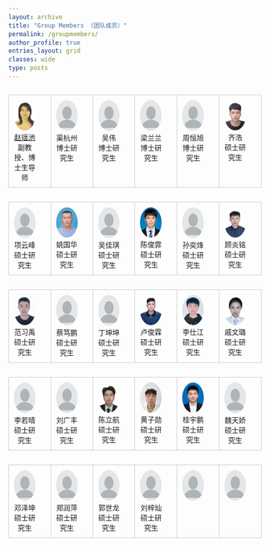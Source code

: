 ```yaml
---
layout: archive
title: "Group Members （团队成员）"
permalink: /groupmembers/
author_profile: true
entries_layout: grid
classes: wide
type: posts
---
```


<style>
        table {
            width: 100%;
            border-collapse: collapse;
        }
        td {
            padding: 10px;
            border: 1px solid #ccc;
            text-align: center;
        }
        img {
            max-width: 100%;
            height: auto;
            border-radius: 50%;
        }
        .name {
            font-weight: bold;
            margin-top: 5px;
        }
        .description {
            margin-top: 5px;
        }
        .link {
            margin-top: 10px;
        }
      </style>
  

<table width="100%" border="0" align="left" cellspacing="30">
  <tbody>
    <tr valign="top" align="center">
      <td width="16.66%" style="padding-right:30px">
        <div>
          <img width="130" height="185" src="/images/groupmember/zhaoyaochi.png">
        </div>
        <div>
          <a href="https://hd.hainanu.edu.cn/scscs/info/1052/1884.htm">赵瑶池</a>
        </div>
        <div>
          副教授、博士生导师
        </div>
      </td>
      <td width="16.66%" style="padding-right:30px">
        <div>
          <img width="130" height="185" src="/images/groupmember/profile.png">
        </div>
        <div>
          渠杭州
        </div>
        <div>
          博士研究生
        </div>
      </td>
      <td width="16.66%" style="padding-right:30px">
        <div>
          <img width="130" height="185" src="/images/groupmember/profile.png">
        </div>
        <div>
          吴伟
        </div>
        <div>
          博士研究生
        </div>
      </td>
      <td width="16.66%" style="padding-right:30px">
        <div>
          <img width="130" height="185" src="/images/groupmember/profile.png">
        </div>
        <div>
          梁兰兰
        </div>
        <div>
          博士研究生
        </div>
      </td>
      <td width="16.66%" style="padding-right:30px">
        <div>
          <img width="130" height="185" src="/images/groupmember/profile.png">
        </div>
        <div>
          周恒旭
        </div>
        <div>
          博士研究生
        </div>
      </td>
      <td width="16.66%" style="padding-right:30px">
        <div>
          <img width="130" height="185" src="/images/groupmember/qihao.png">
        </div>
        <div>
          齐浩
        </div>
        <div>
          硕士研究生
        </div>
      </td>
    </tr>
  </tbody>
</table>

<table width="100%" border="0" align="left" cellspacing="30">
  <tbody>
    <tr valign="top" align="center">
      <td width="16.66%" style="padding-right:30px">
        <div>
          <img width="130" height="185" src="/images/groupmember/profile.png">
        </div>
        <div>
          项云峰
        </div>
        <div>
          硕士研究生
        </div>
      </td>
      <td width="16.66%" style="padding-right:30px">
        <div>
          <img width="130" height="185" src="/images/groupmember/yaoguohua.png">
        </div>
        <div>
          姚国华
        </div>
        <div>
          硕士研究生
        </div>
      </td>
      <td width="16.66%" style="padding-right:30px">
        <div>
          <img width="130" height="185" src="/images/groupmember/profile.png">
        </div>
        <div>
          吴佳琪
        </div>
        <div>
          硕士研究生
        </div>
      </td>
      <td width="16.66%" style="padding-right:30px">
        <div>
          <img width="130" height="185" src="/images/groupmember/chenjunfei.png">
        </div>
        <div>
          陈俊霏
        </div>
        <div>
          硕士研究生
        </div>
      </td>
      <td width="16.66%" style="padding-right:30px">
        <div>
          <img width="130" height="185" src="/images/groupmember/profile.png">
        </div>
        <div>
          孙奕烽
        </div>
        <div>
          硕士研究生
        </div>
      </td>
      <td width="16.66%" style="padding-right:30px">
        <div>
          <img width="130" height="185" src="/images/groupmember/guyanming.png">
        </div>
        <div>
          顾炎铭
        </div>
        <div>
          硕士研究生
        </div>
      </td>
    </tr>
  </tbody>
</table>

<table width="100%" border="0" align="left" cellspacing="30">
  <tbody>
    <tr valign="top" align="center">
      <td width="16.66%" style="padding-right:30px">
        <div>
          <img width="130" height="185" src="/images/groupmember/fanxiyu.png">
        </div>
        <div>
          范习禹
        </div>
        <div>
          硕士研究生
        </div>
      </td>
      <td width="16.66%" style="padding-right:30px">
        <div>
          <img width="130" height="185" src="/images/groupmember/profile.png">
        </div>
        <div>
          蔡笃鹏
        </div>
        <div>
          硕士研究生
        </div>
      </td>
      <td width="16.66%" style="padding-right:30px">
        <div>
          <img width="130" height="185" src="/images/groupmember/profile.png">
        </div>
        <div>
          丁坤坤
        </div>
        <div>
          硕士研究生
        </div>
      </td>
      <td width="16.66%" style="padding-right:30px">
        <div>
          <img width="130" height="185" src="/images/groupmember/lujunlin.png">
        </div>
        <div>
          卢俊霖
        </div>
        <div>
          硕士研究生
        </div>
      </td>
      <td width="16.66%" style="padding-right:30px">
        <div>
          <img width="130" height="185" src="/images/groupmember/lishijiang.png">
        </div>
        <div>
          李仕江
        </div>
        <div>
          硕士研究生
        </div>
      </td>
      <td width="16.66%" style="padding-right:30px">
        <div>
          <img width="130" height="185" src="/images/groupmember/qiwenlu.png">
        </div>
        <div>
          戚文璐
        </div>
        <div>
          硕士研究生
        </div>
      </td>
    </tr>
  </tbody>
</table>

<table width="100%" border="0" align="left" cellspacing="30">
  <tbody>
    <tr valign="top" align="center">
      <td width="16.66%" style="padding-right:30px">
        <div>
          <img width="130" height="185" src="/images/groupmember/profile.png">
        </div>
        <div>
          李若晴
        </div>
        <div>
          硕士研究生
        </div>
      </td>
      <td width="16.66%" style="padding-right:30px">
        <div>
          <img width="130" height="185" src="/images/groupmember/profile.png">
        </div>
        <div>
          刘广丰
        </div>
        <div>
          硕士研究生
        </div>
      </td>
      <td width="16.66%" style="padding-right:30px">
        <div>
          <img width="130" height="185" src="/images/groupmember/chenlihang.png">
        </div>
        <div>
          陈立航
        </div>
        <div>
          硕士研究生
        </div>
      </td>
      <td width="16.66%" style="padding-right:30px">
        <div>
          <img width="130" height="185" src="/images/groupmember/huangzixun.png">
        </div>
        <div>
          黄子勋
        </div>
        <div>
          硕士研究生
        </div>
      </td>
      <td width="16.66%" style="padding-right:30px">
        <div>
          <img width="130" height="185" src="/images/groupmember/guiyupeng.png">
        </div>
        <div>
          桂宇鹏
        </div>
        <div>
          硕士研究生
        </div>
      </td>
      <td width="16.66%" style="padding-right:30px">
        <div>
          <img width="130" height="185" src="/images/groupmember/profile.png">
        </div>
        <div>
          魏天娇
        </div>
        <div>
          硕士研究生
        </div>
      </td>
    </tr>
  </tbody>
</table>

<table width="100%" border="0" align="left" cellspacing="30">
  <tbody>
    <tr valign="top" align="center">
      <td width="16.66%" style="padding-right:30px">
        <div>
          <img width="130" height="185" src="/images/groupmember/profile.png">
        </div>
        <div>
          邓泽坤
        </div>
        <div>
          硕士研究生
        </div>
      </td>
      <td width="16.66%" style="padding-right:30px">
        <div>
          <img width="130" height="185" src="/images/groupmember/profile.png">
        </div>
        <div>
          郑润萍
        </div>
        <div>
          硕士研究生
        </div>
      </td>
      <td width="16.66%" style="padding-right:30px">
        <div>
          <img width="130" height="185" src="/images/groupmember/profile.png">
        </div>
        <div>
          郭世龙
        </div>
        <div>
          硕士研究生
        </div>
      </td>
      <td width="16.66%" style="padding-right:30px">
        <div>
          <img width="130" height="185" src="/images/groupmember/profile.png">
        </div>
        <div>
          刘梓灿
        </div>
        <div>
          硕士研究生
        </div>
      </td>
      <td width="16.66%" style="padding-right:30px">
        <div>
          <img width="130" height="185" src="/images/groupmember/profile.png">
        </div>
        <!-- <div>
          \ 
        </div>
        <div>
          \ 
        </div> -->
      </td>
      <td width="16.66%" style="padding-right:30px">
        <div>
          <img width="130" height="185" src="/images/groupmember/profile.png">
        </div>
        <!-- <div>
          \
        </div>
        <div>
          \ 
        </div> -->
      </td>
    </tr>
  </tbody>
</table>